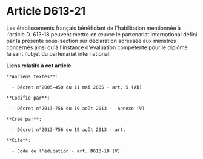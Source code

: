 # Article D613-21

Les établissements français bénéficiant de l'habilitation mentionnée à l'article D. 613-18 peuvent mettre en œuvre le
partenariat international défini par la présente sous-section sur déclaration adressée aux ministres concernés ainsi qu'à
l'instance d'évaluation compétente pour le diplôme faisant l'objet du partenariat international.

**Liens relatifs à cet article**

	**Anciens textes**:

	  - Décret n°2005-450 du 11 mai 2005 - art. 5 (Ab)

	**Codifié par**:

	  - Décret n°2013-756 du 19 août 2013 -  Annexe (V)

	**Créé par**:

	  - Décret n°2013-756 du 19 août 2013 - art.

	**Cite**:

	  - Code de l'éducation - art. D613-18 (V)
